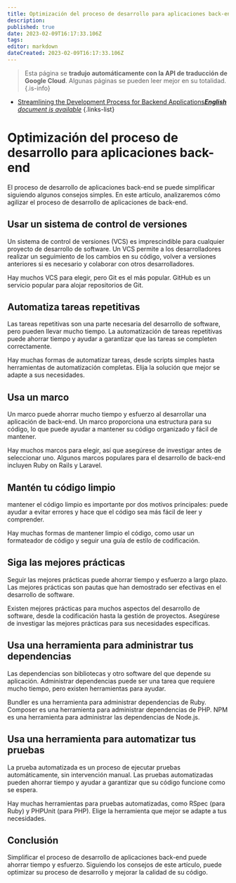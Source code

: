 ```yaml
---
title: Optimización del proceso de desarrollo para aplicaciones back-end
description: 
published: true
date: 2023-02-09T16:17:33.106Z
tags: 
editor: markdown
dateCreated: 2023-02-09T16:17:33.106Z
---
```


> Esta página se **tradujo automáticamente con la API de traducción de Google Cloud**.
Algunas páginas se pueden leer mejor en su totalidad.{.is-info}



- [Streamlining the Development Process for Backend Applications***English** document is available*](/en/Knowledge-base/Backend/streamlining-the-development-process-for-backend-applications)
{.links-list}


# Optimización del proceso de desarrollo para aplicaciones back-end

El proceso de desarrollo de aplicaciones back-end se puede simplificar siguiendo algunos consejos simples. En este artículo, analizaremos cómo agilizar el proceso de desarrollo de aplicaciones de back-end.

## Usar un sistema de control de versiones

Un sistema de control de versiones (VCS) es imprescindible para cualquier proyecto de desarrollo de software. Un VCS permite a los desarrolladores realizar un seguimiento de los cambios en su código, volver a versiones anteriores si es necesario y colaborar con otros desarrolladores.

Hay muchos VCS para elegir, pero Git es el más popular. GitHub es un servicio popular para alojar repositorios de Git.

## Automatiza tareas repetitivas

Las tareas repetitivas son una parte necesaria del desarrollo de software, pero pueden llevar mucho tiempo. La automatización de tareas repetitivas puede ahorrar tiempo y ayudar a garantizar que las tareas se completen correctamente.

Hay muchas formas de automatizar tareas, desde scripts simples hasta herramientas de automatización completas. Elija la solución que mejor se adapte a sus necesidades.

## Usa un marco

Un marco puede ahorrar mucho tiempo y esfuerzo al desarrollar una aplicación de back-end. Un marco proporciona una estructura para su código, lo que puede ayudar a mantener su código organizado y fácil de mantener.

Hay muchos marcos para elegir, así que asegúrese de investigar antes de seleccionar uno. Algunos marcos populares para el desarrollo de back-end incluyen Ruby on Rails y Laravel.

## Mantén tu código limpio

 mantener el código limpio es importante por dos motivos principales: puede ayudar a evitar errores y hace que el código sea más fácil de leer y comprender.

Hay muchas formas de mantener limpio el código, como usar un formateador de código y seguir una guía de estilo de codificación.

## Siga las mejores prácticas

Seguir las mejores prácticas puede ahorrar tiempo y esfuerzo a largo plazo. Las mejores prácticas son pautas que han demostrado ser efectivas en el desarrollo de software.

Existen mejores prácticas para muchos aspectos del desarrollo de software, desde la codificación hasta la gestión de proyectos. Asegúrese de investigar las mejores prácticas para sus necesidades específicas.

## Usa una herramienta para administrar tus dependencias

Las dependencias son bibliotecas y otro software del que depende su aplicación. Administrar dependencias puede ser una tarea que requiere mucho tiempo, pero existen herramientas para ayudar.

Bundler es una herramienta para administrar dependencias de Ruby. Composer es una herramienta para administrar dependencias de PHP. NPM es una herramienta para administrar las dependencias de Node.js.

## Usa una herramienta para automatizar tus pruebas

La prueba automatizada es un proceso de ejecutar pruebas automáticamente, sin intervención manual. Las pruebas automatizadas pueden ahorrar tiempo y ayudar a garantizar que su código funcione como se espera.

Hay muchas herramientas para pruebas automatizadas, como RSpec (para Ruby) y PHPUnit (para PHP). Elige la herramienta que mejor se adapte a tus necesidades.

## Conclusión

Simplificar el proceso de desarrollo de aplicaciones back-end puede ahorrar tiempo y esfuerzo. Siguiendo los consejos de este artículo, puede optimizar su proceso de desarrollo y mejorar la calidad de su código.